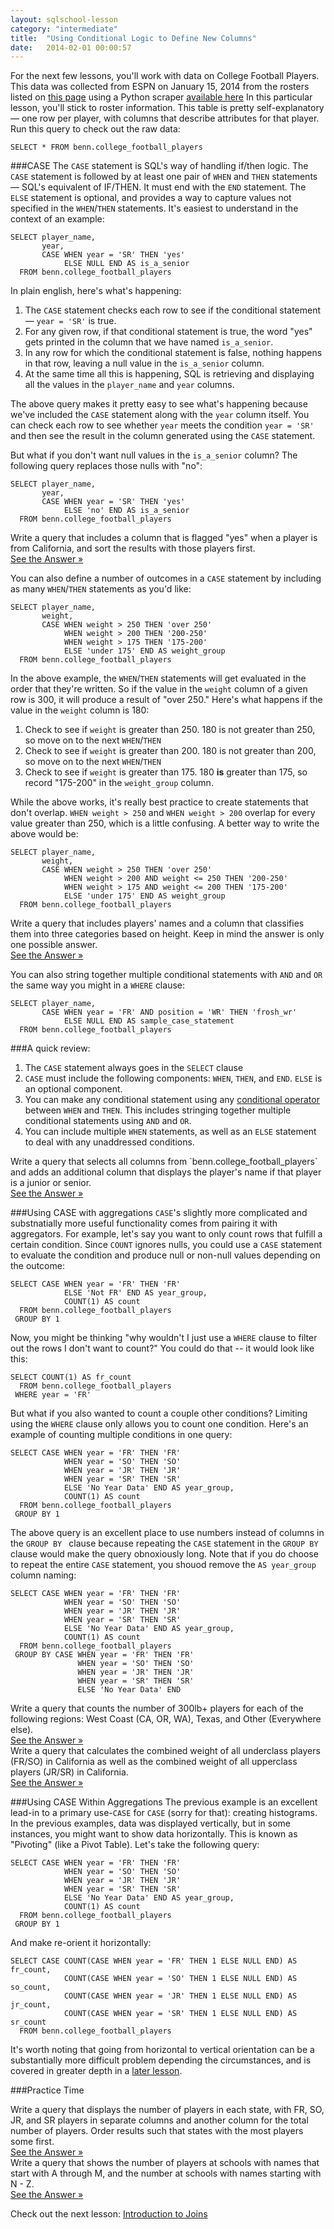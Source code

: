 ```yaml
---
layout: sqlschool-lesson
category: "intermediate"
title:  "Using Conditional Logic to Define New Columns"
date:   2014-02-01 00:00:57
---
```


For the next few lessons, you'll work with data on College Football Players. This data was collected from ESPN on January 15, 2014 from the rosters listed on [this page](http://espn.go.com/college-football/teams) using a Python scraper [available here](https://github.com/mode/blog/blob/master/2014-01-16-football-hometowns/espn_cfb_scraper.py) In this particular lesson, you'll stick to roster information. This table is pretty self-explanatory &mdash; one row per player, with columns that describe attributes for that player. Run this query to check out the raw data:

    SELECT * FROM benn.college_football_players

###CASE
The `CASE` statement is SQL's way of handling if/then logic. The `CASE` statement is followed by at least one pair of `WHEN` and `THEN` statements &mdash; SQL's equivalent of IF/THEN. It must end with the `END` statement. The `ELSE` statement is optional, and provides a way to capture values not specified in the `WHEN`/`THEN` statements. It's easiest to understand in the context of an example:

    SELECT player_name,
           year,
           CASE WHEN year = 'SR' THEN 'yes'
                ELSE NULL END AS is_a_senior
      FROM benn.college_football_players

In plain english, here's what's happening:

1. The `CASE` statement checks each row to see if the conditional statement &mdash; `year = 'SR'` is true.
2. For any given row, if that conditional statement is true, the word "yes" gets printed in the column that we have named `is_a_senior`.
3. In any row for which the conditional statement is false, nothing happens in that row, leaving a null value in the `is_a_senior` column.
4. At the same time all this is happening, SQL is retrieving and displaying all the values in the `player_name` and `year` columns.

The above query makes it pretty easy to see what's happening because we've included the `CASE` statement along with the `year` column itself. You can check each row to see whether `year` meets the condition `year = 'SR'` and then see the result in the column generated using the `CASE` statement.

But what if you don't want null values in the `is_a_senior` column? The following query replaces those nulls with "no":

    SELECT player_name,
           year,
           CASE WHEN year = 'SR' THEN 'yes'
                ELSE 'no' END AS is_a_senior
      FROM benn.college_football_players

<div class="practice-prob">
  Write a query that includes a column that is flagged "yes" when a player is from California, and sort the results with those players first.
</div>
<div class="practice-prob-answer">
  <a href="http://stealth.modeanalytics.com/tutorial/reports/88e5eb7c9b80" target="_blank">See the Answer &raquo;</a>
</div>

You can also define a number of outcomes in a `CASE` statement by including as many `WHEN`/`THEN` statements as you'd like:

    SELECT player_name,
           weight,
           CASE WHEN weight > 250 THEN 'over 250'
                WHEN weight > 200 THEN '200-250'
                WHEN weight > 175 THEN '175-200'
                ELSE 'under 175' END AS weight_group
      FROM benn.college_football_players

In the above example, the `WHEN`/`THEN` statements will get evaluated in the order that they're written. So if the value in the `weight` column of a given row is 300, it will produce a result of "over 250." Here's what happens if the value in the `weight` column is 180:

1. Check to see if `weight` is greater than 250. 180 is not greater than 250, so move on to the next `WHEN`/`THEN`
2. Check to see if `weight` is greater than 200. 180 is not greater than 200, so move on to the next `WHEN`/`THEN`
3. Check to see if `weight` is greater than 175. 180 **is** greater than 175, so record "175-200" in the `weight_group` column.

<!-- eventually draw decision tree diagram -->

While the above works, it's really best practice to create statements that don't overlap. `WHEN weight > 250` and `WHEN weight > 200` overlap for every value greater than 250, which is a little confusing. A better way to write the above would be:

    SELECT player_name,
           weight,
           CASE WHEN weight > 250 THEN 'over 250'
                WHEN weight > 200 AND weight <= 250 THEN '200-250'
                WHEN weight > 175 AND weight <= 200 THEN '175-200'
                ELSE 'under 175' END AS weight_group
      FROM benn.college_football_players

<div class="practice-prob">
  Write a query that includes players' names and a column that classifies them into three categories based on height. Keep in mind the answer is only one possible answer.
</div>
<div class="practice-prob-answer">
  <a href="http://stealth.modeanalytics.com/tutorial/reports/3374045ecce5" target="_blank">See the Answer &raquo;</a>
</div>

You can also string together multiple conditional statements with `AND` and `OR` the same way you might in a `WHERE` clause:

    SELECT player_name,
           CASE WHEN year = 'FR' AND position = 'WR' THEN 'frosh_wr'
                ELSE NULL END AS sample_case_statement
      FROM benn.college_football_players

###A quick review:

1. The `CASE` statement always goes in the `SELECT` clause
2. `CASE` must include the following components: `WHEN`, `THEN`, and `END`. `ELSE` is an optional component.
3. You can make any conditional statement using any [conditional operator](/the-basics/where-operators.html) between `WHEN` and `THEN`. This includes stringing together multiple conditional statements using `AND` and `OR`.
4. You can include multiple `WHEN` statements, as well as an `ELSE` statement to deal with any unaddressed conditions.

<div class="practice-prob">
  Write a query that selects all columns from `benn.college_football_players` and adds an additional column that displays the player's name if that player is a junior or senior.
</div>
<div class="practice-prob-answer">
  <a href="http://stealth.modeanalytics.com/tutorial/reports/d7358e7734a2" target="_blank">See the Answer &raquo;</a>
</div>

###Using CASE with aggregations
`CASE`'s slightly more complicated and substnatially more useful functionality comes from pairing it with aggregators. For example, let's say you want to only count rows that fulfill a certain condition. Since `COUNT` ignores nulls, you could use a `CASE` statement to evaluate the condition and produce null or non-null values depending on the outcome:

    SELECT CASE WHEN year = 'FR' THEN 'FR'
                ELSE 'Not FR' END AS year_group,
                COUNT(1) AS count
      FROM benn.college_football_players
     GROUP BY 1

Now, you might be thinking "why wouldn't I just use a `WHERE` clause to filter out the rows I don't want to count?" You could do that -- it would look like this:

    SELECT COUNT(1) AS fr_count
      FROM benn.college_football_players
     WHERE year = 'FR'

But what if you also wanted to count a couple other conditions? Limiting using the `WHERE` clause only allows you to count one condition. Here's an example of counting multiple conditions in one query:

    SELECT CASE WHEN year = 'FR' THEN 'FR'
                WHEN year = 'SO' THEN 'SO'
                WHEN year = 'JR' THEN 'JR'
                WHEN year = 'SR' THEN 'SR'
                ELSE 'No Year Data' END AS year_group,
                COUNT(1) AS count
      FROM benn.college_football_players
     GROUP BY 1

The above query is an excellent place to use numbers instead of columns in the `GROUP BY ` clause because repeating the `CASE` statement in the `GROUP BY` clause would make the query obnoxiously long. Note that if you do choose to repeat the entire `CASE` statement, you shouod remove the `AS year_group` column naming:

    SELECT CASE WHEN year = 'FR' THEN 'FR'
                WHEN year = 'SO' THEN 'SO'
                WHEN year = 'JR' THEN 'JR'
                WHEN year = 'SR' THEN 'SR'
                ELSE 'No Year Data' END AS year_group,
                COUNT(1) AS count
      FROM benn.college_football_players
     GROUP BY CASE WHEN year = 'FR' THEN 'FR'
                   WHEN year = 'SO' THEN 'SO'
                   WHEN year = 'JR' THEN 'JR'
                   WHEN year = 'SR' THEN 'SR'
                   ELSE 'No Year Data' END

<div class="practice-prob">
  Write a query that counts the number of 300lb+ players for each of the following regions: West Coast (CA, OR, WA), Texas, and Other (Everywhere else). 
</div>
<div class="practice-prob-answer">
  <a href="http://stealth.modeanalytics.com/tutorial/reports/7f631173fabb" target="_blank">See the Answer &raquo;</a>
</div>

<div class="practice-prob">
  Write a query that calculates the combined weight of all underclass players (FR/SO) in California as well as the combined weight of all upperclass players (JR/SR) in California.
</div>
<div class="practice-prob-answer">
  <a href="http://stealth.modeanalytics.com/tutorial/reports/e86b592fe1e8" target="_blank">See the Answer &raquo;</a>
</div>

###Using CASE Within Aggregations
The previous example is an excellent lead-in to a primary use-`CASE` for `CASE` (sorry for that): creating histograms. In the previous examples, data was displayed vertically, but in some instances, you might want to show data horizontally. This is known as "Pivoting" (like a Pivot Table). Let's take the following query:

    SELECT CASE WHEN year = 'FR' THEN 'FR'
                WHEN year = 'SO' THEN 'SO'
                WHEN year = 'JR' THEN 'JR'
                WHEN year = 'SR' THEN 'SR'
                ELSE 'No Year Data' END AS year_group,
                COUNT(1) AS count
      FROM benn.college_football_players
     GROUP BY 1

And make re-orient it horizontally:

    SELECT CASE COUNT(CASE WHEN year = 'FR' THEN 1 ELSE NULL END) AS fr_count,
                COUNT(CASE WHEN year = 'SO' THEN 1 ELSE NULL END) AS so_count,
                COUNT(CASE WHEN year = 'JR' THEN 1 ELSE NULL END) AS jr_count,
                COUNT(CASE WHEN year = 'SR' THEN 1 ELSE NULL END) AS sr_count
      FROM benn.college_football_players

It's worth noting that going from horizontal to vertical orientation can be a substantially more difficult problem depending the circumstances, and is covered in greater depth in a [later lesson](/solutions-to-common-problems/pivoting-columns-to-rows.html).

###Practice Time

<div class="practice-prob">
  Write a query that displays the number of players in each state, with FR, SO, JR, and SR players in separate columns and another column for the total number of players. Order results such that states with the most players some first.
</div>
<div class="practice-prob-answer">
  <a href="http://stealth.modeanalytics.com/tutorial/reports/15bc4804da7b" target="_blank">See the Answer &raquo;</a>
</div>

<div class="practice-prob">
  Write a query that shows the number of players at schools with names that start with A through M, and the number at schools with names starting with N - Z.
</div>
<div class="practice-prob-answer">
  <a href="http://stealth.modeanalytics.com/tutorial/reports/3e2d489edbef" target="_blank">See the Answer &raquo;</a>
</div>

Check out the next lesson: [Introduction to Joins](/intermediate/join-intro.html)